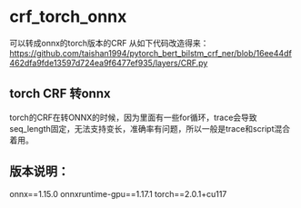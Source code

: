 # crf_torch_onnx
可以转成onnx的torch版本的CRF
从如下代码改造得来：
https://github.com/taishan1994/pytorch_bert_bilstm_crf_ner/blob/16ee44df462dfa9fde13597d724ea9f6477ef935/layers/CRF.py

## torch CRF 转onnx
torch的CRF在转ONNX的时候，因为里面有一些for循环，trace会导致seq_length固定，无法支持变长，准确率有问题，所以一般是trace和script混合着用。

## 版本说明：
onnx==1.15.0
onnxruntime-gpu==1.17.1
torch==2.0.1+cu117
